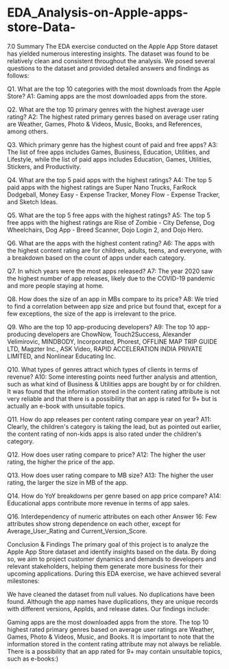 # EDA_Analysis-on-Apple-apps-store-Data-
7.0 Summary
The EDA exercise conducted on the Apple App Store dataset has yielded numerous interesting insights. The dataset was found to be relatively clean and consistent throughout the analysis. We posed several questions to the dataset and provided detailed answers and findings as follows:

Q1. What are the top 10 categories with the most downloads from the Apple Store?
A1: Gaming apps are the most downloaded apps from the store.

Q2. What are the top 10 primary genres with the highest average user rating?
A2: The highest rated primary genres based on average user rating are Weather, Games, Photo & Videos, Music, Books, and References, among others.

Q3. Which primary genre has the highest count of paid and free apps?
A3: The list of free apps includes Games, Business, Education, Utilities, and Lifestyle, while the list of paid apps includes Education, Games, Utilities, Stickers, and Productivity.

Q4. What are the top 5 paid apps with the highest ratings?
A4: The top 5 paid apps with the highest ratings are Super Nano Trucks, FarRock Dodgeball, Money Easy - Expense Tracker, Money Flow - Expense Tracker, and Sketch Ideas.

Q5. What are the top 5 free apps with the highest ratings?
A5: The top 5 free apps with the highest ratings are Rise of Zombie - City Defense, Dog Wheelchairs, Dog App - Breed Scanner, Dojo Login 2, and Dojo Hero.

Q6. What are the apps with the highest content rating?
A6: The apps with the highest content rating are for children, adults, teens, and everyone, with a breakdown based on the count of apps under each category.

Q7. In which years were the most apps released?
A7: The year 2020 saw the highest number of app releases, likely due to the COVID-19 pandemic and more people staying at home.

Q8. How does the size of an app in MBs compare to its price?
A8: We tried to find a correlation between app size and price but found that, except for a few exceptions, the size of the app is irrelevant to the price.

Q9. Who are the top 10 app-producing developers?
A9: The top 10 app-producing developers are ChowNow, Touch2Success, Alexander Velimirovic, MINDBODY, Incorporated, Phorest, OFFLINE MAP TRIP GUIDE LTD, Magzter Inc., ASK Video, RAPID ACCELERATION INDIA PRIVATE LIMITED, and Nonlinear Educating Inc.

Q10. What types of genres attract which types of clients in terms of revenue?
A10: Some interesting points need further analysis and attention, such as what kind of Business & Utilities apps are bought by or for children. It was found that the information stored in the content rating attribute is not very reliable and that there is a possibility that an app is rated for 9+ but is actually an e-book with unsuitable topics.

Q11. How do app releases per content rating compare year on year?
A11: Clearly, the children's category is taking the lead, but as pointed out earlier, the content rating of non-kids apps is also rated under the children's category.

Q12. How does user rating compare to price?
A12: The higher the user rating, the higher the price of the app.

Q13. How does user rating compare to MB size?
A13: The higher the user rating, the larger the size in MB of the app.

Q14. How do YoY breakdowns per genre based on app price compare?
A14: Educational apps contribute more revenue in terms of app sales.

Q16. Interdependency of numeric attributes on each other
Answer 16: Few attributes show strong dependence on each other, except for Average_User_Rating and Current_Version_Score.

Conclusion & Findings
The primary goal of this project is to analyze the Apple App Store dataset and identify insights based on the data. By doing so, we aim to project customer dynamics and demands to developers and relevant stakeholders, helping them generate more business for their upcoming applications.
During this EDA exercise, we have achieved several milestones:

We have cleaned the dataset from null values.
No duplications have been found. Although the app names have duplications, they are unique records with different versions, AppIds, and release dates.
Our findings include:

Gaming apps are the most downloaded apps from the store.
The top 10 highest rated primary genres based on average user ratings are Weather, Games, Photo & Videos, Music, and Books.
It is important to note that the information stored in the content rating attribute may not always be reliable. There is a possibility that an app rated for 9+ may contain unsuitable topics, such as e-books:)
